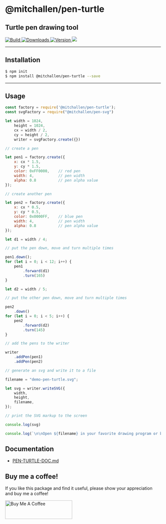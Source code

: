 @mitchallen/pen-turtle
==
Turtle pen drawing tool
--
<p>

<a href="https://npmjs.org/package/@mitchallen/pen-turtle">
    <img src="https://img.shields.io/github/actions/workflow/status/mitchallen/drawing-kit/check.yaml" alt="Build">
</a>

<a href="https://npmjs.org/package/@mitchallen/pen-turtle">
    <img src="http://img.shields.io/npm/dt/@mitchallen/pen-turtle.svg?style=flat-square" alt="Downloads">
</a>

  <a href="https://npmjs.org/package/@mitchallen/pen-turtle">
    <img src="http://img.shields.io/npm/v/@mitchallen/pen-turtle.svg?style=flat-square" alt="Version">
  </a>
  
  <a href="https://npmjs.org/package/@mitchallen/pen-turtle">
    <img src="https://img.shields.io/github/license/mitchallen/drawing-kit.svg">
  </a>
  
</p>

* * *

## Installation

```sh
$ npm init
$ npm install @mitchallen/pen-turtle --save
```

* * *

## Usage

```js
const factory = require('@mitchallen/pen-turtle');
const svgFactory = require("@mitchallen/pen-svg")

let width = 1024,
    height = 1024,
    cx = width / 2,
    cy = height / 2,
    writer = svgFactory.create({})

// create a pen

let pen1 = factory.create({
    x: cx * 1.5,
    y: cy * 1.5,
    color: 0xFF0000,    // red pen
    width: 4,           // pen width 
    alpha: 0.8          // pen alpha value
});

// create another pen

let pen2 = factory.create({
    x: cx * 0.5,
    y: cy * 0.5,
    color: 0x0000FF,    // blue pen
    width: 4,           // pen width 
    alpha: 0.8          // pen alpha value
});

let d1 = width / 4;

// put the pen down, move and turn multiple times

pen1.down();
for (let i = 0; i < 12; i++) {
    pen1
        .forward(d1)
        .turn(165)
}

let d2 = width / 5;

// put the other pen down, move and turn multiple times

pen2
    .down()
for (let i = 0; i < 5; i++) {
    pen2
        .forward(d2)
        .turn(145)
}

// add the pens to the writer

writer
    .addPen(pen1)
    .addPen(pen2)

// generate an svg and write it to a file

filename = "demo-pen-turtle.svg";

let svg = writer.writeSVG({
    width,
    height,
    filename,
});

// print the SVG markup to the screen

console.log(svg)

console.log(`\n\nOpen ${filename} in your favorite drawing program or browser.\n\n`)

```

## Documentation

* [PEN-TURTLE-DOC.md](https://github.com/mitchallen/drawing-kit/blob/main/packages/pen-turtle/PEN-TURTLE-DOC.md)

## Buy me a coffee!

If you like this package and find it useful, please show your appreciation and buy me a coffee!

<a href="https://www.buymeacoffee.com/mitchallen" target="_blank"><img src="https://cdn.buymeacoffee.com/buttons/v2/default-violet.png" alt="Buy Me A Coffee" style="height: 60px !important;width: 217px !important;" ></a>